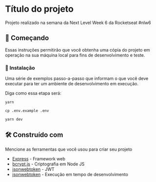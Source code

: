 # Título do projeto

Projeto realizado na semana da Next Level Week 6 da Rocketseat #nlw6

## 🚀 Começando

Essas instruções permitirão que você obtenha uma cópia do projeto em operação na sua máquina local para fins de desenvolvimento e teste.


### 🔧 Instalação

Uma série de exemplos passo-a-passo que informam o que você deve executar para ter um ambiente de desenvolvimento em execução.

Diga como essa etapa será:

```
yarn
```
```
cp .env.example .env
```
```
yarn dev
```


## 🛠️ Construído com

Mencione as ferramentas que você usou para criar seu projeto

* [Express](https://expressjs.com/pt-br/) - Framework web
* [bcrypt.js](https://github.com/dcodeIO/bcrypt.js) - Criptografia em Node JS
* [jsonwebtoken](https://github.com/auth0/node-jsonwebtoken#readme) - JWT
* [jsonwebtoken](https://github.com/wclr/ts-node-dev#readme) - Execução em tempo de desenvolvimento
